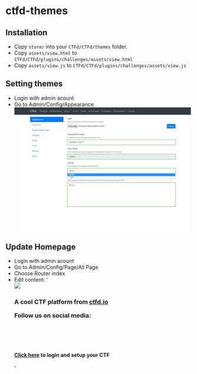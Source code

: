 # ctfd-themes

## Installation
* Copy `storm/` into your `CTFd/CTFd/themes` folder.
* Copy `assets/view.html` to `CTFd/CTFd/plugins/challenges/assets/view.html`
* Copy `assets/view.js` to `CTFd/CTFd/plugins/challenges/assets/view.js`

## Setting themes
* Login with admin acount
* Go to Admin/Config/Appearance
![Theme Setting](https://github.com/20146364/ctfd-themes/blob/master/screenshots/Untitled.png)

## Update Homepage
* Login with admin acount
* Go to Admin/Config/Page/All Page
* Choose Router index
* Edit content:
	'<div class="row">
		<div class="col-md-6 offset-md-3">
			<img class="w-100 mx-auto d-block img-logo-content-page" src="themes/core/static/img/logo.png" />
			<h3 class="text-center">
				<p>A cool CTF platform from <a href="https://ctfd.io">ctfd.io</a></p>
				<p>Follow us on social media:</p>
				<a href="https://twitter.com/ctfdio"><i class="fa fa-twitter" aria-hidden="true"></i></a>&nbsp;
				<a href="https://facebook.com/ctfdio"><i class="fa fa-facebook" aria-hidden="true"></i></a>&nbsp;
				<a href="https://github.com/ctfd"><i class="fa fa-github" aria-hidden="true"></i></a>
			</h3>
			<br>
			<h4 class="text-center">
				<a href="admin">Click here</a> to login and setup your CTF
			</h4>
		</div>
	</div>'
